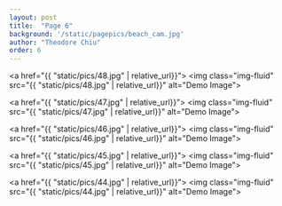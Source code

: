 ```yaml
---
layout: post
title:  "Page 6"
background: '/static/pagepics/beach_cam.jpg'
author: "Theodore Chiu"
order: 6
---
```


<a href="{{ "static/pics/48.jpg" | relative_url}}">
	<img class="img-fluid" src="{{ "static/pics/48.jpg" | relative_url}}" alt="Demo Image">
</a>

<a href="{{ "static/pics/47.jpg" | relative_url}}">
	<img class="img-fluid" src="{{ "static/pics/47.jpg" | relative_url}}" alt="Demo Image">
</a>

<a href="{{ "static/pics/46.jpg" | relative_url}}">
	<img class="img-fluid" src="{{ "static/pics/46.jpg" | relative_url}}" alt="Demo Image">
</a>

<a href="{{ "static/pics/45.jpg" | relative_url}}">
	<img class="img-fluid" src="{{ "static/pics/45.jpg" | relative_url}}" alt="Demo Image">
</a>

<a href="{{ "static/pics/44.jpg" | relative_url}}">
	<img class="img-fluid" src="{{ "static/pics/44.jpg" | relative_url}}" alt="Demo Image">
</a>

